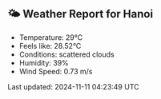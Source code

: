 <!-- WEATHER-START -->
## 🌤 Weather Report for Hanoi

- Temperature: 29°C
- Feels like: 28.52°C
- Conditions: scattered clouds
- Humidity: 39%
- Wind Speed: 0.73 m/s

Last updated: 2024-11-11 04:23:49 UTC
<!-- WEATHER-END -->
